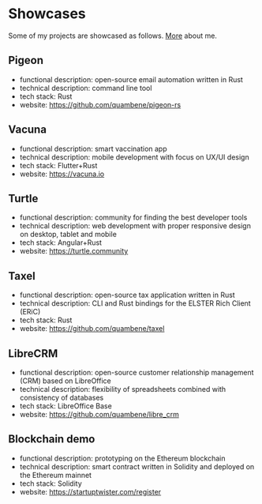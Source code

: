 # Showcases

Some of my projects are showcased as follows. [More](/about.md) about me.

## Pigeon

- functional description: open-source email automation written in Rust
- technical description: command line tool
- tech stack: Rust
- website: <https://github.com/quambene/pigeon-rs>

## Vacuna

- functional description: smart vaccination app
- technical description: mobile development with focus on UX/UI design
- tech stack: Flutter+Rust
- website: <https://vacuna.io>

## Turtle

- functional description: community for finding the best developer tools
- technical description: web development with proper responsive design on desktop, tablet and mobile
- tech stack: Angular+Rust
- website: <https://turtle.community>

## Taxel

- functional description: open-source tax application written in Rust
- technical description: CLI and Rust bindings for the ELSTER Rich Client (ERiC)
- tech stack: Rust
- website: <https://github.com/quambene/taxel>

## LibreCRM

- functional description: open-source customer relationship management (CRM) based on LibreOffice
- technical description: flexibility of spreadsheets combined with consistency of databases
- tech stack: LibreOffice Base
- website: <https://github.com/quambene/libre_crm>

## Blockchain demo

- functional description: prototyping on the Ethereum blockchain
- technical description: smart contract written in Solidity and deployed on the Ethereum mainnet
- tech stack: Solidity
- website: <https://startuptwister.com/register>
